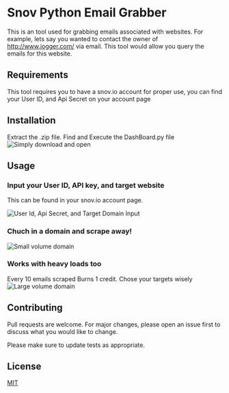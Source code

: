 # Snov Python Email Grabber

This is an tool used for grabbing emails associated with websites. For example, lets say you wanted to contact the owner of http://www.jogger.com/ via email. This tool would allow you query the emails for this website.

## Requirements
This tool requires you to have a snov.io account for proper use, you can find your User ID, and Api Secret on your account page

## Installation

Extract the .zip file.
Find and Execute the DashBoard.py file
![Simply download and open](https://i.gyazo.com/bdf3baef7a74203d31e6ccd2c04bc06b.gif)

## Usage
### Input your User ID, API key, and target website
This can be found in your snov.io account page.

![User Id, Api Secret, and Target Domain Input](https://i.gyazo.com/b269eef09612704d2080e43762b1dbe0.gif)
### Chuch in a domain and scrape away!

![Small volume domain](https://i.gyazo.com/b8511cddbc1e8692df7aa79defa658e8.gif)
### Works with heavy loads too
Every 10 emails scraped Burns 1 credit. Chose your targets wisely
![Large volume domain](https://i.gyazo.com/0de6bb8f6dda27611cf9e8caf2a7cb26.gif)


## Contributing
Pull requests are welcome. For major changes, please open an issue first to discuss what you would like to change.

Please make sure to update tests as appropriate.

## License
[MIT](https://choosealicense.com/licenses/mit/)
